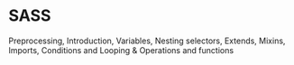# SASS
Preprocessing, Introduction, Variables, Nesting selectors, Extends, Mixins, Imports, Conditions and Looping &amp; Operations and functions
